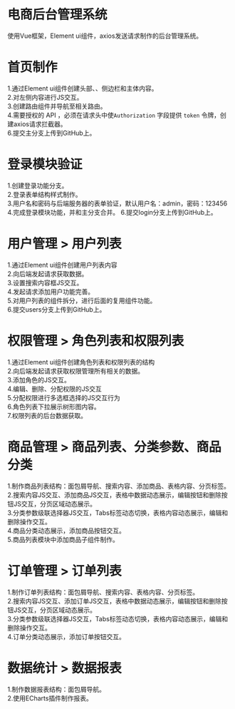 # 电商后台管理系统
  使用Vue框架，Element ui组件，axios发送请求制作的后台管理系统。

# 首页制作
  1.通过Element ui组件创建头部、、侧边栏和主体内容。<br>
  2.对左侧内容进行JS交互。<br>
  3.创建路由组件并导航至相关路由。<br>
  4.需要授权的 API ，必须在请求头中使`Authorization` 字段提供 `token` 令牌，创建axios请求拦截器。<br>
  6.提交主分支上传到GitHub上。

# 登录模块验证
  1.创建登录功能分支。<br>
  2.登录表单结构样式制作。<br>
  3.用户名和密码与后端服务器的表单验证，默认用户名：admin，密码：123456<br>
  4.完成登录模块功能，并和主分支合并。
  6.提交login分支上传到GitHub上。

# 用户管理 > 用户列表
  1.通过Element ui组件创建用户列表内容<br>
  2.向后端发起请求获取数据。<br>
  3.设置搜索内容框JS交互。<br>
  4.发起请求添加用户功能完善。<br>
  5.对用户列表的组件拆分，进行后面的复用组件功能。<br>
  6.提交users分支上传到GitHub上。

# 权限管理 > 角色列表和权限列表
  1.通过Element ui组件创建角色列表和权限列表的结构<br>
  2.向后端发起请求获取权限管理所有相关的数据。<br>
  3.添加角色的JS交互。<br>
  4.编辑、删除、分配权限的JS交互<br>
  5.分配权限进行多选框选择的JS交互行为<br>
  6.角色列表下拉展示树形图内容。<br>
  7.权限列表的后台数据获取。

# 商品管理 > 商品列表、分类参数、商品分类
  1.制作商品列表结构：面包屑导航、搜索内容、添加商品、表格内容、分页标签。<br>
  2.搜索内容JS交互、添加商品JS交互，表格中数据动态展示，编辑按钮和删除按钮JS交互，分页区域动态展示。<br>
  3.分类参数级联选择器JS交互，Tabs标签动态切换，表格内容动态展示，编辑和删除操作交互。<br>
  4.商品分类动态展示，添加商品按钮交互。<br>
  5.商品列表模块中添加商品子组件制作。

# 订单管理 > 订单列表
  1.制作订单列表结构：面包屑导航、搜索内容、表格内容、分页标签。<br>
  2.搜索内容JS交互、添加订单JS交互，表格中数据动态展示，编辑按钮和删除按钮JS交互，分页区域动态展示。<br>
  3.分类参数级联选择器JS交互，Tabs标签动态切换，表格内容动态展示，编辑和删除操作交互。<br>
  4.订单分类动态展示，添加订单按钮交互。

# 数据统计 > 数据报表
  1.制作数据报表结构：面包屑导航。<br>
  2.使用ECharts插件制作报表。